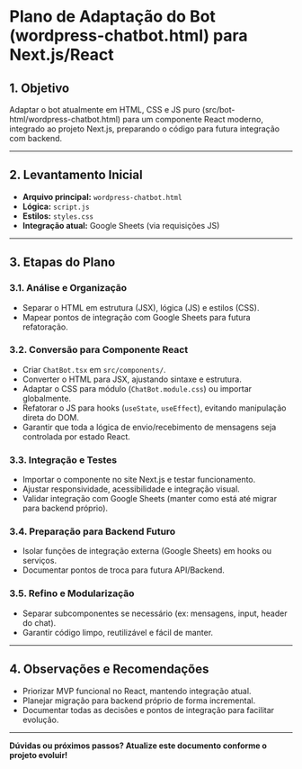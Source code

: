 # Plano de Adaptação do Bot (wordpress-chatbot.html) para Next.js/React

## 1. Objetivo
Adaptar o bot atualmente em HTML, CSS e JS puro (src/bot-html/wordpress-chatbot.html) para um componente React moderno, integrado ao projeto Next.js, preparando o código para futura integração com backend.

---

## 2. Levantamento Inicial
- **Arquivo principal:** `wordpress-chatbot.html`
- **Lógica:** `script.js`
- **Estilos:** `styles.css`
- **Integração atual:** Google Sheets (via requisições JS)

---

## 3. Etapas do Plano

### 3.1. Análise e Organização
- Separar o HTML em estrutura (JSX), lógica (JS) e estilos (CSS).
- Mapear pontos de integração com Google Sheets para futura refatoração.

### 3.2. Conversão para Componente React
- Criar `ChatBot.tsx` em `src/components/`.
- Converter o HTML para JSX, ajustando sintaxe e estrutura.
- Adaptar o CSS para módulo (`ChatBot.module.css`) ou importar globalmente.
- Refatorar o JS para hooks (`useState`, `useEffect`), evitando manipulação direta do DOM.
- Garantir que toda a lógica de envio/recebimento de mensagens seja controlada por estado React.

### 3.3. Integração e Testes
- Importar o componente no site Next.js e testar funcionamento.
- Ajustar responsividade, acessibilidade e integração visual.
- Validar integração com Google Sheets (manter como está até migrar para backend próprio).

### 3.4. Preparação para Backend Futuro
- Isolar funções de integração externa (Google Sheets) em hooks ou serviços.
- Documentar pontos de troca para futura API/Backend.

### 3.5. Refino e Modularização
- Separar subcomponentes se necessário (ex: mensagens, input, header do chat).
- Garantir código limpo, reutilizável e fácil de manter.

---

## 4. Observações e Recomendações
- Priorizar MVP funcional no React, mantendo integração atual.
- Planejar migração para backend próprio de forma incremental.
- Documentar todas as decisões e pontos de integração para facilitar evolução.

---

**Dúvidas ou próximos passos? Atualize este documento conforme o projeto evoluir!** 
